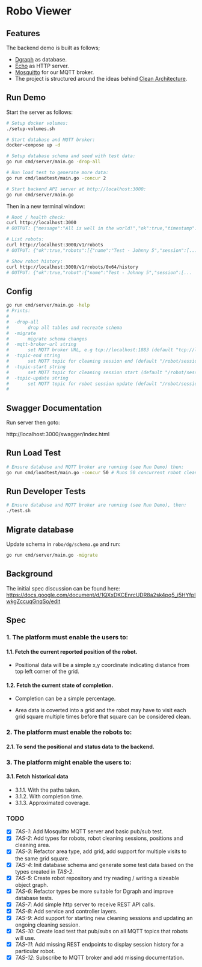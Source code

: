 # Robo Viewer

## Features

The backend demo is built as follows;

- [Dgraph](https://dgraph.io/) as database.
- [Echo](https://github.com/labstack/echo) as HTTP server.
- [Mosquitto](http://mosquitto.org/) for our MQTT broker.
- The project is structured around the ideas behind [Clean Architecture](https://blog.cleancoder.com/uncle-bob/2012/08/13/the-clean-architecture.html).

## Run Demo

Start the server as follows:

```bash
# Setup docker volumes:
./setup-volumes.sh

# Start database and MQTT broker:
docker-compose up -d

# Setup database schema and seed with test data:
go run cmd/server/main.go -drop-all

# Run load test to generate more data:
go run cmd/loadtest/main.go -concur 2

# Start backend API server at http://localhost:3000:
go run cmd/server/main.go
```

Then in a new terminal window:

```bash
# Root / health check:
curl http://localhost:3000
# OUTPUT: {"message":"All is well in the world!","ok":true,"timestamp":1581828959234514000}

# List robots:
curl http://localhost:3000/v1/robots
# OUTPUT: {"ok":true,"robots":[{"name":"Test - Johnny 5","session":[...

# Show robot history:
curl http://localhost:3000/v1/robots/0x64/history
# OUTPUT: {"ok":true,"robot":{"name":"Test - Johnny 5","session":[...
```

## Config

```bash
go run cmd/server/main.go -help
# Prints:
#
#  -drop-all
#    	drop all tables and recreate schema
#  -migrate
#    	migrate schema changes
#  -mqtt-broker-url string
#    	set MQTT broker URL, e.g tcp://localhost:1883 (default "tcp://localhost:1883")
#  -topic-end string
#    	set MQTT topic for cleaning session end (default "/robot/session/end")
#  -topic-start string
#    	set MQTT topic for cleaning session start (default "/robot/session/start")
#  -topic-update string
#    	set MQTT topic for robot session update (default "/robot/session/update")
#
```

## Swagger Documentation

Run server then goto:

http://localhost:3000/swagger/index.html

## Run Load Test

```bash
# Ensure database and MQTT broker are running (see Run Demo) then:
go run cmd/loadtest/main.go -concur 50 # Runs 50 concurrent robot cleaning sessions.
```

## Run Developer Tests

```bash
# Ensure database and MQTT broker are running (see Run Demo), then:
./test.sh
```

## Migrate database

Update schema in `robo/dg/schema.go` and run:

```bash
go run cmd/server/main.go -migrate
```

## Background

The initial spec discussion can be found here:
https://docs.google.com/document/d/1QXxDKCEnrcUDR8a2sk4pq5_i5HYfpIwkgZccuqGnqSo/edit

## Spec

### 1. The platform must enable the users to:

#### 1.1. Fetch the current reported position of the robot.

- Positional data will be a simple x,y coordinate indicating
  distance from top left corner of the grid.

#### 1.2. Fetch the current state of completion.

- Completion can be a simple percentage.

- Area data is coverted into a grid and the robot may have to visit
  each grid square multiple times before that square can be considered
  clean.

### 2. The platform must enable the robots to:

#### 2.1. To send the positional and status data to the backend.

### 3. The platform might enable the users to:

#### 3.1. Fetch historical data

- 3.1.1. With the paths taken.
- 3.1.2. With completion time.
- 3.1.3. Approximated coverage.

### TODO

- [x] _TAS-1_: Add Mosquitto MQTT server and basic pub/sub test.
- [x] _TAS-2_: Add types for robots, robot cleaning sessions, positions and cleaning area.
- [x] _TAS-3_: Refactor area type, add grid, add support for multiple visits to the same grid square.
- [x] _TAS-4_: Init database schema and generate some test data based on the types created in _TAS-2_.
- [x] _TAS-5_: Create robot repository and try reading / writing a sizeable object graph.
- [x] _TAS-6_: Refactor types be more suitable for Dgraph and improve database tests.
- [x] _TAS-7_: Add simple http server to receive REST API calls.
- [x] _TAS-8_: Add service and controller layers.
- [x] _TAS-9_: Add support for starting new cleaning sessions and updating an ongoing cleaning session.
- [x] _TAS-10_: Create load test that pub/subs on all MQTT topics that robots will use.
- [x] _TAS-11_: Add missing REST endpoints to display session history for a particular robot.
- [x] _TAS-12_: Subscribe to MQTT broker and add missing documentation.
